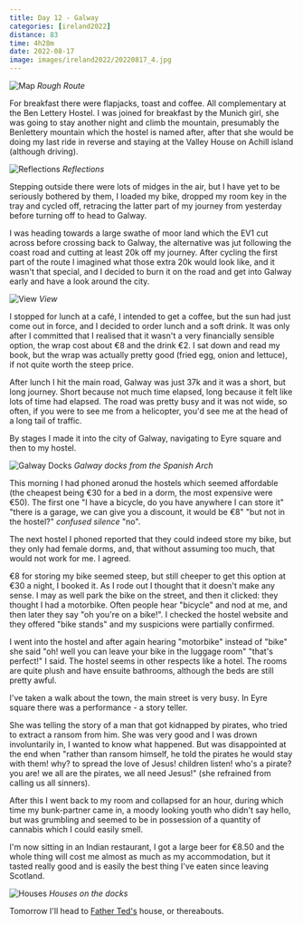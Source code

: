 ```yaml
--- 
title: Day 12 - Galway
categories: [ireland2022]
distance: 83
time: 4h28m
date: 2022-08-17
image: images/ireland2022/20220817_4.jpg
---
```


![Map](/images/ireland2022/20220817_map.jpg) 
*Rough Route*

For breakfast there were flapjacks, toast and coffee. All complementary at the
Ben Lettery Hostel. I was joined for breakfast by the Munich girl, she was
going to stay another night and climb the mountain, presumably the Benlettery
mountain which the hostel is named after, after that she would be doing my
last ride in reverse and staying at the Valley House on Achill island
(although driving).

![Reflections](/images/ireland2022/20220817_1.jpg) 
*Reflections*

Stepping outside there were lots of midges in the air, but I have yet to be
seriously bothered by them, I loaded my bike, dropped my room key in the tray
and cycled off, retracing the latter part of my journey from yesterday before
turning off to head to Galway.

I was heading towards a large swathe of moor land which the EV1 cut across
before crossing back to Galway, the alternative was jut following the coast
road and cutting at least 20k off my journey. After cycling the first part of
the route I imagined what those extra 20k would look like, and it wasn't that
special, and I decided to burn it on the road and get into Galway early and
have a look around the city.

![View](/images/ireland2022/20220817_2.jpg) 
*View*

I stopped for lunch at a café, I intended to get a coffee, but the sun had
just come out in force, and I decided to order lunch and a soft drink. It was
only after I committed that I realised that it wasn't a very financially
sensible option, the wrap cost about €8 and the drink €2. I sat down and read
my book, but the wrap was actually pretty good (fried egg, onion and lettuce),
if not quite worth the steep price.

After lunch I hit the main road, Galway was just 37k and it was a short, but
long journey. Short because not much time elapsed, long because it felt like
lots of time had elapsed. The road was pretty busy and it was not wide, so
often, if you were to see me from a helicopter, you'd see me at the head of a
long tail of traffic.

By stages I made it into the city of Galway, navigating to Eyre square and
then to my hostel.

![Galway Docks](/images/ireland2022/20220817_3.jpg) 
*Galway docks from the Spanish Arch*

This morning I had phoned aronud the hostels which seemed affordable (the
cheapest being €30 for a bed in a dorm, the most expensive were €50). The
first one "I have a bicycle, do you have anywhere I can store it" "there is a
garage, we can give you a discount, it would be €8" "but not in the hostel?" _confused
silence_ "no".

The next hostel I phoned reported that they could indeed store my bike, but
they only had female dorms, and, that without assuming too much, that would
not work for me. I agreed.

€8 for storing my bike seemed steep, but still cheeper to get this option at
€30 a night, I booked it. As I rode out I thought that it doesn't make any
sense. I may as well park the bike on the street, and then it clicked: they
thought I had a motorbike. Often people hear "bicycle" and nod at me, and then
later they say "oh you're on a bike!". I checked the hostel website and they
offered "bike stands" and my suspicions were partially confirmed.

I went into the hostel and after again hearing "motorbike" instead of "bike"
she said "oh! well you can leave your bike in the luggage room" "that's
perfect!" I said. The hostel seems in other respects like a hotel. The rooms
are quite plush and have ensuite bathrooms, although the beds are still pretty
awful.

I've taken a walk about the town, the main street is very busy. In Eyre square
there was a performance - a story teller. 

She was telling the story of a man that got kidnapped by pirates, who tried to
extract a ransom from him. She was very good and I was drown involuntarily in,
I wanted to know what happened. But was disappointed at the end when "rather
than ransom himself, he told the pirates he would stay with them! why? to
spread the love of Jesus! children listen! who's a pirate? you are! we all are
the pirates, we all need Jesus!" (she refrained from calling us all sinners).

After this I went back to my room and collapsed for an hour, during which time
my bunk-partner came in, a moody looking youth who didn't say hello, but was
grumbling and seemed to be in possession of a quantity of cannabis which I
could easily smell.

I'm now sitting in an Indian restaurant, I got a large beer for €8.50 and the
whole thing will cost me almost as much as my accommodation, but it tasted
really good and is easily the best thing I've eaten since leaving Scotland.

![Houses](/images/ireland2022/20220817_4.jpg) 
*Houses on the docks*

Tomorrow I'll head to [Father Ted's](https://en.wikipedia.org/wiki/Father_Ted) house, or thereabouts.
